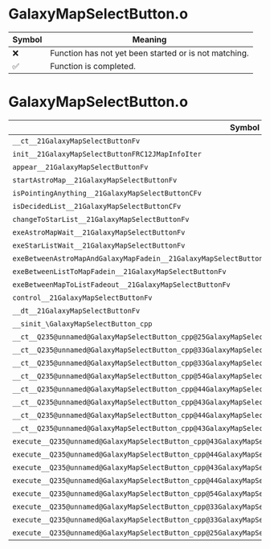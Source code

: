 # GalaxyMapSelectButton.o
| Symbol | Meaning 
| ------------- | ------------- 
| :x: | Function has not yet been started or is not matching. 
| :white_check_mark: | Function is completed. 


# GalaxyMapSelectButton.o
| Symbol | Decompiled? |
| ------------- | ------------- |
| `__ct__21GalaxyMapSelectButtonFv` | :x: |
| `init__21GalaxyMapSelectButtonFRC12JMapInfoIter` | :x: |
| `appear__21GalaxyMapSelectButtonFv` | :x: |
| `startAstroMap__21GalaxyMapSelectButtonFv` | :x: |
| `isPointingAnything__21GalaxyMapSelectButtonCFv` | :x: |
| `isDecidedList__21GalaxyMapSelectButtonCFv` | :x: |
| `changeToStarList__21GalaxyMapSelectButtonFv` | :x: |
| `exeAstroMapWait__21GalaxyMapSelectButtonFv` | :x: |
| `exeStarListWait__21GalaxyMapSelectButtonFv` | :x: |
| `exeBetweenAstroMapAndGalaxyMapFadein__21GalaxyMapSelectButtonFv` | :x: |
| `exeBetweenListToMapFadein__21GalaxyMapSelectButtonFv` | :x: |
| `exeBetweenMapToListFadeout__21GalaxyMapSelectButtonFv` | :x: |
| `control__21GalaxyMapSelectButtonFv` | :x: |
| `__dt__21GalaxyMapSelectButtonFv` | :x: |
| `__sinit_\GalaxyMapSelectButton_cpp` | :x: |
| `__ct__Q235@unnamed@GalaxyMapSelectButton_cpp@25GalaxyMapSelectButtonHideFv` | :x: |
| `__ct__Q235@unnamed@GalaxyMapSelectButton_cpp@33GalaxyMapSelectButtonAstroMapWaitFv` | :x: |
| `__ct__Q235@unnamed@GalaxyMapSelectButton_cpp@33GalaxyMapSelectButtonStarListWaitFv` | :x: |
| `__ct__Q235@unnamed@GalaxyMapSelectButton_cpp@54GalaxyMapSelectButtonBetweenAstroMapAndGalaxyMapFadeinFv` | :x: |
| `__ct__Q235@unnamed@GalaxyMapSelectButton_cpp@44GalaxyMapSelectButtonBetweenListToMapFadeoutFv` | :x: |
| `__ct__Q235@unnamed@GalaxyMapSelectButton_cpp@43GalaxyMapSelectButtonBetweenListToMapFadeinFv` | :x: |
| `__ct__Q235@unnamed@GalaxyMapSelectButton_cpp@44GalaxyMapSelectButtonBetweenMapToListFadeoutFv` | :x: |
| `__ct__Q235@unnamed@GalaxyMapSelectButton_cpp@43GalaxyMapSelectButtonBetweenMapToListFadeinFv` | :x: |
| `execute__Q235@unnamed@GalaxyMapSelectButton_cpp@43GalaxyMapSelectButtonBetweenMapToListFadeinCFP5Spine` | :x: |
| `execute__Q235@unnamed@GalaxyMapSelectButton_cpp@44GalaxyMapSelectButtonBetweenMapToListFadeoutCFP5Spine` | :x: |
| `execute__Q235@unnamed@GalaxyMapSelectButton_cpp@43GalaxyMapSelectButtonBetweenListToMapFadeinCFP5Spine` | :x: |
| `execute__Q235@unnamed@GalaxyMapSelectButton_cpp@44GalaxyMapSelectButtonBetweenListToMapFadeoutCFP5Spine` | :x: |
| `execute__Q235@unnamed@GalaxyMapSelectButton_cpp@54GalaxyMapSelectButtonBetweenAstroMapAndGalaxyMapFadeinCFP5Spine` | :x: |
| `execute__Q235@unnamed@GalaxyMapSelectButton_cpp@33GalaxyMapSelectButtonStarListWaitCFP5Spine` | :x: |
| `execute__Q235@unnamed@GalaxyMapSelectButton_cpp@33GalaxyMapSelectButtonAstroMapWaitCFP5Spine` | :x: |
| `execute__Q235@unnamed@GalaxyMapSelectButton_cpp@25GalaxyMapSelectButtonHideCFP5Spine` | :x: |
